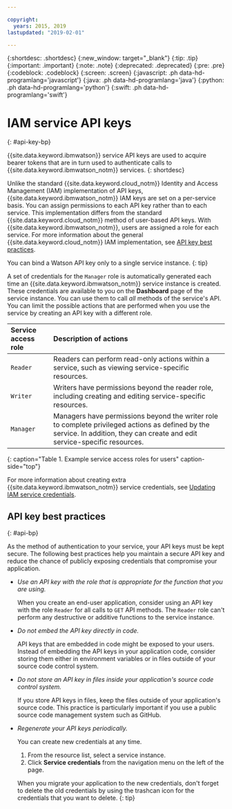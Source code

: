 ```yaml
---

copyright:
  years: 2015, 2019
lastupdated: "2019-02-01"

---
```


{:shortdesc: .shortdesc}
{:new_window: target="_blank"}
{:tip: .tip}
{:important: .important}
{:note: .note}
{:deprecated: .deprecated}
{:pre: .pre}
{:codeblock: .codeblock}
{:screen: .screen}
{:javascript: .ph data-hd-programlang='javascript'}
{:java: .ph data-hd-programlang='java'}
{:python: .ph data-hd-programlang='python'}
{:swift: .ph data-hd-programlang='swift'}

# IAM service API keys
{: #api-key-bp}

{{site.data.keyword.ibmwatson}} service API keys are used to acquire bearer tokens that are in turn used to authenticate calls to {{site.data.keyword.ibmwatson_notm}} services.
{: shortdesc}

Unlike the standard {{site.data.keyword.cloud_notm}} Identity and Access Management (IAM) implementation of API keys, {{site.data.keyword.ibmwatson_notm}} IAM keys are set on a per-service basis. You can assign permissions to each API key rather than to each service. This implementation differs from the standard {{site.data.keyword.cloud_notm}} method of user-based API keys. With {{site.data.keyword.ibmwatson_notm}}, users are assigned a role for each service. For more information about the general {{site.data.keyword.cloud_notm}} IAM implementation, see [API key best practices](/docs/services/iam/index.html).

You can bind a Watson API key only to a single service instance.
{: tip}

A set of credentials for the `Manager` role is automatically generated each time an {{site.data.keyword.ibmwatson_notm}} service instance is created. These credentials are available to you on the **Dashboard** page of the service instance. You can use them to call *all* methods of the service's API. You can limit the possible actions that are performed when you use the service by creating an API key with a different role.

| Service access role | Description of actions |
|:-----------------|:-----------------|
| `Reader` | Readers can perform read-only actions within a service, such as viewing service-specific resources. |
| `Writer` | Writers have permissions beyond the reader role, including creating and editing service-specific resources. |
| `Manager` | Managers have permissions beyond the writer role to complete privileged actions as defined by the service. In addition, they can create and edit service-specific resources. |
{: caption="Table 1. Example service access roles for users" caption-side="top"}

For more information about creating extra {{site.data.keyword.ibmwatson_notm}} service credentials, see [Updating IAM service credentials](/docs/services/watson/getting-started-iam.html#existing-svcs).

## API key best practices
{: #api-bp}

As the method of authentication to your service, your API keys must be kept secure. The following best practices help you maintain a secure API key and reduce the chance of publicly exposing credentials that compromise your application.

-   *Use an API key with the role that is appropriate for the function that you are using.*

    When you create an end-user application, consider using an API key with the role `Reader` for all calls to `GET` API methods. The `Reader` role can't perform any destructive or additive functions to the service instance.

-   *Do not embed the API key directly in code.*

    API keys that are embedded in code might be exposed to your users. Instead of embedding the API keys in your application code, consider storing them either in environment variables or in files outside of your source code control system.

-   *Do not store an API key in files inside your application's source code control system.*

    If you store API keys in files, keep the files outside of your application's source code. This practice is particularly important if you use a public source code management system such as GitHub.

-   *Regenerate your API keys periodically.*

    You can create new credentials at any time.
    1.  From the resource list, select a service instance.
    1.  Click **Service credentials** from the navigation menu on the left of the page.

     When you migrate your application to the new credentials, don't forget to delete the old credentials by using the trashcan icon for the credentials that you want to delete.
     {: tip}
